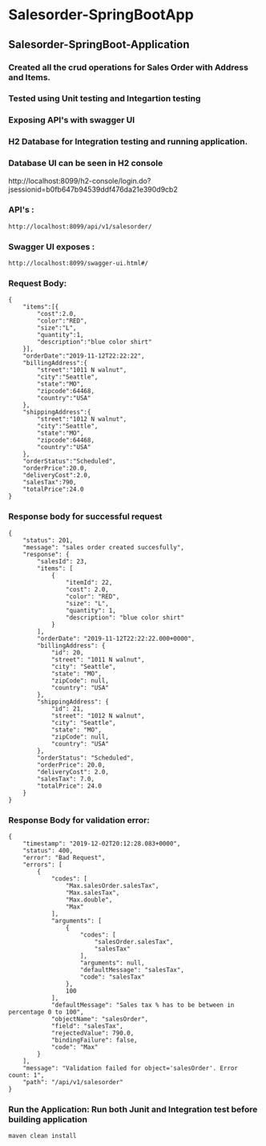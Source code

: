 # Salesorder-SpringBootApp
## Salesorder-SpringBoot-Application
### Created all the crud operations for Sales Order with Address and Items. 
### Tested using Unit testing and Integartion testing 
### Exposing API's with swagger UI
### H2 Database for Integration testing and running application.
### Database UI can be seen in H2 console 
http://localhost:8099/h2-console/login.do?jsessionid=b0fb647b94539ddf476da21e390d9cb2
### API's : 
```
http://localhost:8099/api/v1/salesorder/
```
### Swagger UI exposes : 
```
http://localhost:8099/swagger-ui.html#/
```

### Request Body:
```
{
	"items":[{
		"cost":2.0,
		"color":"RED",
		"size":"L",
		"quantity":1,
		"description":"blue color shirt"
	}],
	"orderDate":"2019-11-12T22:22:22",
	"billingAddress":{
		"street":"1011 N walnut",
		"city":"Seattle",
		"state":"MO",
		"zipcode":64468,
		"country":"USA"
	},
	"shippingAddress":{
		"street":"1012 N walnut",
		"city":"Seattle",
		"state":"MO",
		"zipcode":64468,
		"country":"USA"
	},
	"orderStatus":"Scheduled",
	"orderPrice":20.0,
	"deliveryCost":2.0,
	"salesTax":790,
	"totalPrice":24.0
}
```
### Response body for successful request
```
{
    "status": 201,
    "message": "sales order created succesfully",
    "response": {
        "salesId": 23,
        "items": [
            {
                "itemId": 22,
                "cost": 2.0,
                "color": "RED",
                "size": "L",
                "quantity": 1,
                "description": "blue color shirt"
            }
        ],
        "orderDate": "2019-11-12T22:22:22.000+0000",
        "billingAddress": {
            "id": 20,
            "street": "1011 N walnut",
            "city": "Seattle",
            "state": "MO",
            "zipCode": null,
            "country": "USA"
        },
        "shippingAddress": {
            "id": 21,
            "street": "1012 N walnut",
            "city": "Seattle",
            "state": "MO",
            "zipCode": null,
            "country": "USA"
        },
        "orderStatus": "Scheduled",
        "orderPrice": 20.0,
        "deliveryCost": 2.0,
        "salesTax": 7.0,
        "totalPrice": 24.0
    }
}
```

### Response Body for validation error:
```
{
    "timestamp": "2019-12-02T20:12:28.083+0000",
    "status": 400,
    "error": "Bad Request",
    "errors": [
        {
            "codes": [
                "Max.salesOrder.salesTax",
                "Max.salesTax",
                "Max.double",
                "Max"
            ],
            "arguments": [
                {
                    "codes": [
                        "salesOrder.salesTax",
                        "salesTax"
                    ],
                    "arguments": null,
                    "defaultMessage": "salesTax",
                    "code": "salesTax"
                },
                100
            ],
            "defaultMessage": "Sales tax % has to be between in percentage 0 to 100",
            "objectName": "salesOrder",
            "field": "salesTax",
            "rejectedValue": 790.0,
            "bindingFailure": false,
            "code": "Max"
        }
    ],
    "message": "Validation failed for object='salesOrder'. Error count: 1",
    "path": "/api/v1/salesorder"
}
```
### Run the Application: Run both Junit and Integration test before building application
```
maven clean install
```
